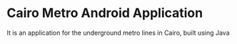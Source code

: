 # Cairo Metro Android Application
 It is an application for the underground metro lines in Cairo, built using Java
